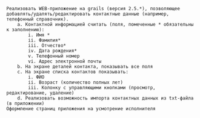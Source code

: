     Реализовать WEB-приложение на grails (версия 2.5.*), позволяющее добавлять/удалять/редактировать контактные данные (например, телефонный справочник). 
        a. Контактной информацией считать (поля, помеченные * обязательны к заполнению):
            i. Имя *
            ii. Фамилия*
            iii. Отчество*
            iv. Дата рождения*
            v. Телефонный номер
            vi. Адрес электронной почты
        b. На экране деталей контакта, показывать все поля
        c. На экране списка контактов показывать:
            i. ФИО
            ii. Возраст (количество полных лет)
            iii. Колонку с управляющими кнопками (просмотр, редактирование, удаление)
        d. Реализовать возможность импорта контактных данных из txt-файла (в приложении)
    Оформление страниц приложения на усмотрение исполнителя